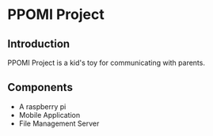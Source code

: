 # PPOMI Project

## Introduction
PPOMI Project is a kid's toy for communicating with parents.
## Components
- A raspberry pi
- Mobile Application
- File Management Server
## 